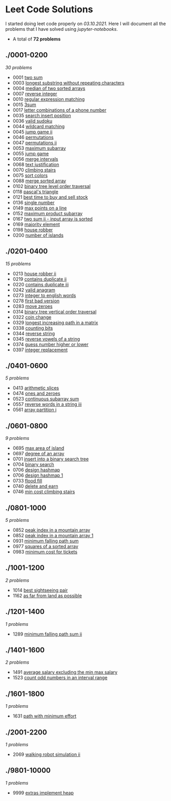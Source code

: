 # Leet Code Solutions
I started doing leet code properly on *03.10.2021.*
Here I will document all the problems that I have solved using *jupyter-notebooks*.
* A total of **72 problems** 
## ./0001-0200 
*30 problems* 
* 0001 [two sum](./0001-0200\0001_two_sum.ipynb) 
* 0003 [longest substring without repeating characters](./0001-0200\0003_longest_substring_without_repeating_characters.ipynb) 
* 0004 [median of two sorted arrays](./0001-0200\0004_median_of_two_sorted_arrays.ipynb) 
* 0007 [reverse integer](./0001-0200\0007_reverse_integer.ipynb) 
* 0010 [regular expression matching](./0001-0200\0010_regular_expression_matching.ipynb) 
* 0015 [3sum](./0001-0200\0015_3sum.ipynb) 
* 0017 [letter combinations of a phone number](./0001-0200\0017_letter_combinations_of_a_phone_number.ipynb) 
* 0035 [search insert position](./0001-0200\0035_search_insert_position.ipynb) 
* 0036 [valid sudoku](./0001-0200\0036_valid_sudoku.ipynb) 
* 0044 [wildcard matching](./0001-0200\0044_wildcard_matching.ipynb) 
* 0045 [jump game ii](./0001-0200\0045_jump_game_ii.ipynb) 
* 0046 [permutations](./0001-0200\0046_permutations.ipynb) 
* 0047 [permutations ii](./0001-0200\0047_permutations_ii.ipynb) 
* 0053 [maximum subarray](./0001-0200\0053_maximum_subarray.ipynb) 
* 0055 [jump game](./0001-0200\0055_jump_game.ipynb) 
* 0056 [merge intervals](./0001-0200\0056_merge_intervals.ipynb) 
* 0068 [text justification](./0001-0200\0068_text_justification.ipynb) 
* 0070 [climbing stairs](./0001-0200\0070_climbing_stairs.ipynb) 
* 0075 [sort colors](./0001-0200\0075_sort_colors.ipynb) 
* 0088 [merge sorted array](./0001-0200\0088_merge_sorted_array.ipynb) 
* 0102 [binary tree level order traversal](./0001-0200\0102_binary_tree_level_order_traversal.ipynb) 
* 0118 [pascal's triangle](./0001-0200\0118_pascal's_triangle.ipynb) 
* 0121 [best time to buy and sell stock](./0001-0200\0121_best_time_to_buy_and_sell_stock.ipynb) 
* 0136 [single number](./0001-0200\0136_single_number.ipynb) 
* 0149 [max points on a line](./0001-0200\0149_max_points_on_a_line.ipynb) 
* 0152 [maximum product subarray](./0001-0200\0152_maximum_product_subarray.ipynb) 
* 0167 [two sum ii - input array is sorted](./0001-0200\0167_two_sum_ii_-_input_array_is_sorted.ipynb) 
* 0169 [majority element](./0001-0200\0169_majority_element.ipynb) 
* 0198 [house robber](./0001-0200\0198_house_robber.ipynb) 
* 0200 [number of islands](./0001-0200\0200_number_of_islands.ipynb) 
## ./0201-0400 
*15 problems* 
* 0213 [house robber ii](./0201-0400\0213_house_robber_ii.ipynb) 
* 0219 [contains duplicate ii](./0201-0400\0219_contains_duplicate_ii.ipynb) 
* 0220 [contains duplicate iii](./0201-0400\0220_contains_duplicate_iii.ipynb) 
* 0242 [valid anagram](./0201-0400\0242_valid_anagram.ipynb) 
* 0273 [integer to english words](./0201-0400\0273_integer_to_english_words.ipynb) 
* 0278 [first bad version](./0201-0400\0278_first_bad_version.ipynb) 
* 0283 [move zeroes](./0201-0400\0283_move_zeroes.ipynb) 
* 0314 [binary tree vertical order traversal](./0201-0400\0314_binary_tree_vertical_order_traversal.ipynb) 
* 0322 [coin change](./0201-0400\0322_coin_change.ipynb) 
* 0329 [longest increasing path in a matrix](./0201-0400\0329_longest_increasing_path_in_a_matrix.ipynb) 
* 0338 [counting bits](./0201-0400\0338_counting_bits.ipynb) 
* 0344 [reverse string](./0201-0400\0344_reverse_string.ipynb) 
* 0345 [reverse vowels of a string](./0201-0400\0345_reverse_vowels_of_a_string.ipynb) 
* 0374 [guess number higher or lower](./0201-0400\0374_guess_number_higher_or_lower.ipynb) 
* 0397 [integer replacement](./0201-0400\0397_integer_replacement.ipynb) 
## ./0401-0600 
*5 problems* 
* 0413 [arithmetic slices](./0401-0600\0413_arithmetic_slices.ipynb) 
* 0474 [ones and zeroes](./0401-0600\0474_ones_and_zeroes.ipynb) 
* 0523 [continuous subarray sum](./0401-0600\0523_continuous_subarray_sum.ipynb) 
* 0557 [reverse words in a string iii](./0401-0600\0557_reverse_words_in_a_string_iii.ipynb) 
* 0561 [array partition i](./0401-0600\0561_array_partition_i.ipynb) 
## ./0601-0800 
*9 problems* 
* 0695 [max area of island](./0601-0800\0695_max_area_of_island.ipynb) 
* 0697 [degree of an array](./0601-0800\0697_degree_of_an_array.ipynb) 
* 0701 [insert into a binary search tree](./0601-0800\0701_insert_into_a_binary_search_tree.ipynb) 
* 0704 [binary search](./0601-0800\0704_binary_search.ipynb) 
* 0706 [design hashmap](./0601-0800\0706_design_hashmap.ipynb) 
* 0706 [design hashmap 1](./0601-0800\0706_design_hashmap_1.ipynb) 
* 0733 [flood fill](./0601-0800\0733_flood_fill.ipynb) 
* 0740 [delete and earn](./0601-0800\0740_delete_and_earn.ipynb) 
* 0746 [min cost climbing stairs](./0601-0800\0746_min_cost_climbing_stairs.ipynb) 
## ./0801-1000 
*5 problems* 
* 0852 [peak index in a mountain array](./0801-1000\0852_peak_index_in_a_mountain_array.ipynb) 
* 0852 [peak index in a mountain array 1](./0801-1000\0852_peak_index_in_a_mountain_array_1.ipynb) 
* 0931 [minimum falling path sum](./0801-1000\0931_minimum_falling_path_sum.ipynb) 
* 0977 [squares of a sorted array](./0801-1000\0977_squares_of_a_sorted_array.ipynb) 
* 0983 [minimum cost for tickets](./0801-1000\0983_minimum_cost_for_tickets.ipynb) 
## ./1001-1200 
*2 problems* 
* 1014 [best sightseeing pair](./1001-1200\1014_best_sightseeing_pair.ipynb) 
* 1162 [as far from land as possible](./1001-1200\1162_as_far_from_land_as_possible.ipynb) 
## ./1201-1400 
*1 problems* 
* 1289 [minimum falling path sum ii](./1201-1400\1289_minimum_falling_path_sum_ii.ipynb) 
## ./1401-1600 
*2 problems* 
* 1491 [average salary excluding the min max salary](./1401-1600\1491_average_salary_excluding_the_min_max_salary.ipynb) 
* 1523 [count odd numbers in an interval range](./1401-1600\1523_count_odd_numbers_in_an_interval_range.ipynb) 
## ./1601-1800 
*1 problems* 
* 1631 [path with minimum effort](./1601-1800\1631_path_with_minimum_effort.ipynb) 
## ./2001-2200 
*1 problems* 
* 2069 [walking robot simulation ii](./2001-2200\2069_walking_robot_simulation_ii.ipynb) 
## ./9801-10000 
*1 problems* 
* 9999 [extras implement heap](./9801-10000\9999_extras_implement_heap.ipynb) 

